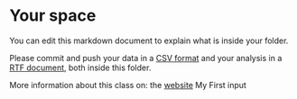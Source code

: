# Your space 

You can edit this markdown document to explain what is inside your folder. 

Please commit and push your data  in a [CSV format](https://en.wikipedia.org/wiki/Comma-separated_values) and your analysis in a [RTF document](https://en.wikipedia.org/wiki/Rich_Text_Format), both inside this folder. 

More information about this class on: the [website](https://controverses.telecom-paristech.fr)
My First input

